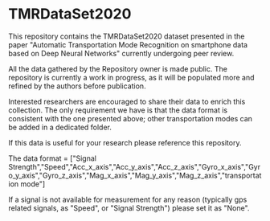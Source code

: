 # TMRDataSet2020

This repository contains the TMRDataSet2020 dataset presented in the paper "Automatic Transportation Mode Recognition on smartphone data based on Deep Neural Networks" currently undergoing peer review. 

All the data gathered by the Repository owner is made public. The repository is currently a work in progress, as it will be populated more and refined by the authors before publication.

Interested researchers are encouraged to share their data to enrich this collection. 
The only requirement we have is that the data format is consistent with the one presented above; other transportation modes can be added in a dedicated folder. 

If this data is useful for your research please reference this repository.

The data format = ["Signal Strength","Speed","Acc_x_axis","Acc_y_axis","Acc_z_axis","Gyro_x_axis","Gyro_y_axis","Gyro_z_axis","Mag_x_axis","Mag_y_axis","Mag_z_axis","transportation mode"]

If a signal is not available for measurement for any reason (typically gps related signals, as "Speed", or "Signal Strength") please set it as "None".
